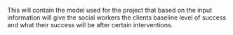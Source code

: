 This will contain the model used for the project that based on the input information will give the social workers the clients baseline level of success and what their success will be after certain interventions.
